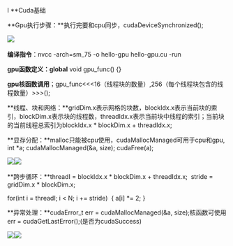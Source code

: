 l **Cuda基础

**Gpu执行步骤：**执行完要和cpu同步，cudaDeviceSynchronized();

![](file:///C:\Users\mi\AppData\Local\Temp\ksohtml14008\wps21.jpg) 

**编译指令**：nvcc -arch=sm_75 -o hello-gpu hello-gpu.cu -run

**gpu函数定义：**__global__ void gpu_func() {}

**gpu核函数调用**；gpu_func<<<16（线程块的数量）,256（每个线程块包含的线程数量）>>>();

**线程、块和网络：**gridDim.x表示网格的块数，blockIdx.x表示当前块的索引，blockDim.x表示块的线程数，threadIdx.x表示当前块中线程的索引；当前块的当前线程总索引为blockIdx.x * blockDim.x + threadIdx.x;

**显存分配：**malloc只能被cpu使用，cudaMallocManaged可用于cpu和gpu, int *a; cudaMallocManaged(&a, size); cudaFree(a);

![](file:///C:\Users\mi\AppData\Local\Temp\ksohtml14008\wps22.jpg)![](file:///C:\Users\mi\AppData\Local\Temp\ksohtml14008\wps23.jpg) 

**跨步循环：**threadI = blockIdx.x * blockDim.x + threadIdx.x;  stride = gridDim.x * blockDim.x;

for(int i = threadI; i < N; i += stride)  { a[i] *= 2; }

**异常处理：**cudaError_t err = cudaMallocManaged(&a, size);核函数可使用err = cudaGetLastError();(是否为cudaSuccess)

![](file:///C:\Users\mi\AppData\Local\Temp\ksohtml14008\wps24.jpg)![](file:///C:\Users\mi\AppData\Local\Temp\ksohtml14008\wps25.jpg) 

